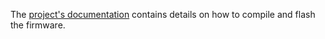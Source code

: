 The [project's documentation](https://github.com/dilshan/electronic-limit-switch/wiki) contains details on how to compile and flash the firmware.

